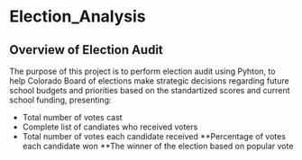 # Election_Analysis
## Overview of Election Audit
The purpose of this project is to perform election audit using Pyhton, to help Colorado Board of elections make strategic decisions regarding future school budgets and priorities based on the standartized scores and current school funding, presenting:
  
  - Total number of votes cast
  - Complete list of candiates who received voters
  - Total number of votes each candidate received
  **Percentage of votes each candidate won
  **The winner of the election based on popular vote



